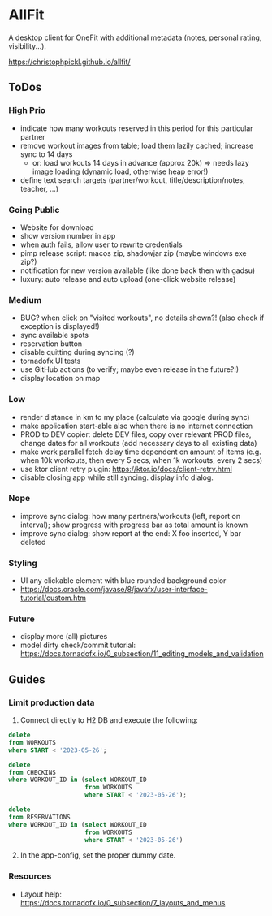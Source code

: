 # AllFit

A desktop client for OneFit with additional metadata (notes, personal rating, visibility...).

https://christophpickl.github.io/allfit/

## ToDos

### High Prio

* indicate how many workouts reserved in this period for this particular partner
* remove workout images from table; load them lazily cached; increase sync to 14 days
    * or: load workouts 14 days in advance (approx 20k) => needs lazy image loading (dynamic load, otherwise heap error!)
* define text search targets (partner/workout, title/description/notes, teacher, ...)

### Going Public

* Website for download
* show version number in app
* when auth fails, allow user to rewrite credentials
* pimp release script: macos zip, shadowjar zip (maybe windows exe zip?)
* notification for new version available (like done back then with gadsu)
* luxury: auto release and auto upload (one-click website release)

### Medium

* BUG? when click on "visited workouts", no details shown?! (also check if exception is displayed!)
* sync available spots
* reservation button
* disable quitting during syncing (?)
* tornadofx UI tests
* use GitHub actions (to verify; maybe even release in the future?!)
* display location on map

### Low

* render distance in km to my place (calculate via google during sync)
* make application start-able also when there is no internet connection
* PROD to DEV copier: delete DEV files, copy over relevant PROD files, change dates for all workouts (add necessary days to all existing data)
* make work parallel fetch delay time dependent on amount of items (e.g. when 10k workouts, then every 5 secs, when 1k workouts, every 2 secs)
* use ktor client retry plugin: https://ktor.io/docs/client-retry.html
* disable closing app while still syncing. display info dialog.

### Nope

* improve sync dialog: how many partners/workouts (left, report on interval); show progress with progress bar as total amount is known
* improve sync dialog: show report at the end: X foo inserted, Y bar deleted

### Styling

* UI any clickable element with blue rounded background color
* https://docs.oracle.com/javase/8/javafx/user-interface-tutorial/custom.htm

### Future

* display more (all) pictures
* model dirty check/commit tutorial: https://docs.tornadofx.io/0_subsection/11_editing_models_and_validation

## Guides

### Limit production data

1. Connect directly to H2 DB and execute the following:

```sql
delete
from WORKOUTS
where START < '2023-05-26';

delete
from CHECKINS
where WORKOUT_ID in (select WORKOUT_ID
                     from WORKOUTS
                     where START < '2023-05-26');

delete
from RESERVATIONS
where WORKOUT_ID in (select WORKOUT_ID
                     from WORKOUTS
                     where START < '2023-05-26')
```

2. In the app-config, set the proper dummy date.

### Resources

* Layout help: https://docs.tornadofx.io/0_subsection/7_layouts_and_menus